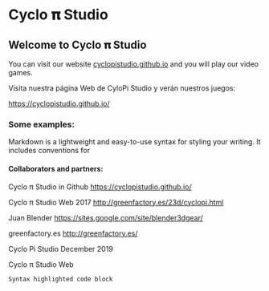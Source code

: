 # Cyclo 𝛑 Studio

## Welcome to Cyclo 𝛑 Studio

You can visit our website [cyclopistudio.github.io](https://cyclopistudio.github.io/) and you will play our video games.

Visita nuestra página Web de CyloPi Studio y verán nuestros juegos:

https://cyclopistudio.github.io/



### Some examples:

Markdown is a lightweight and easy-to-use syntax for styling your writing. It includes conventions for


#### Collaborators and partners:

Cyclo π Studio in Github https://cyclopistudio.github.io/

Cyclo π Studio Web 2017 http://greenfactory.es/23d/cyclopi.html

Juan Blender https://sites.google.com/site/blender3dgear/

greenfactory.es http://greenfactory.es/

Cyclo Pi Studio December 2019

Cyclo π Studio Web

```markdown
Syntax highlighted code block

